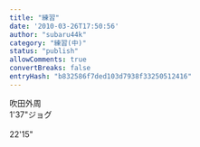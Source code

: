 ```yaml
---
title: "練習"
date: '2010-03-26T17:50:56'
author: "subaru44k"
category: "練習(中)"
status: "publish"
allowComments: true
convertBreaks: false
entryHash: "b832586f7ded103d7938f33250512416"
---
```

吹田外周<br>
1'37"ジョグ<br>
<br>
22'15"
